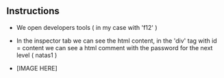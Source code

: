 ## Instructions

- We open developers tools ( in my case with 'f12' )
- In the inspector tab we can see the html content, in the 'div' tag with id = content we can see a html comment with the password for the next level ( natas1 )

- [IMAGE HERE]

